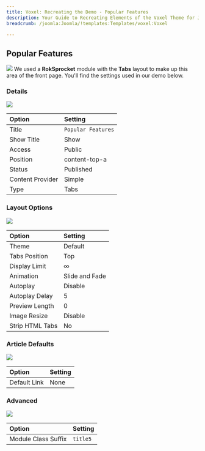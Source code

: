 ```yaml
---
title: Voxel: Recreating the Demo - Popular Features
description: Your Guide to Recreating Elements of the Voxel Theme for Joomla
breadcrumb: /joomla:Joomla/!templates:Templates/voxel:Voxel

---
```


Popular Features
-----
![][demo]
We used a **RokSprocket** module with the **Tabs** layout to make up this area of the front page. You'll find the settings used in our demo below.

### Details
![][demo2]

| Option           | Setting            |  
| :--------------- | :----------------- |  
| Title            | `Popular Features` |  
| Show Title       | Show               |  
| Access           | Public             |  
| Position         | content-top-a      |  
| Status           | Published          |  
| Content Provider | Simple             |  
| Type             | Tabs               |  

### Layout Options
![][demo3]

| Option          | Setting        |  
| :-------------- | :------------- |  
| Theme           | Default        |  
| Tabs Position   | Top            |  
| Display Limit   | ∞              |  
| Animation       | Slide and Fade |  
| Autoplay        | Disable        |  
| Autoplay Delay  | 5              |  
| Preview Length  | 0              |  
| Image Resize    | Disable        |  
| Strip HTML Tabs | No             |

### Article Defaults
![][demo4]

| Option          | Setting        |  
| :-------------- | :------------- |  
| Default Link    | None           |  

### Advanced
![][demo5]

| Option              | Setting  |  
| :------------------ | :------- |  
| Module Class Suffix | `title5` |  

[demo]: assets/demo_4.jpeg
[demo2]: assets/voxpopular_1.jpeg
[demo3]: assets/voxpopular_2.jpeg
[demo4]: assets/voxpopular_3.jpeg
[demo5]: assets/voxpopular_4.jpeg